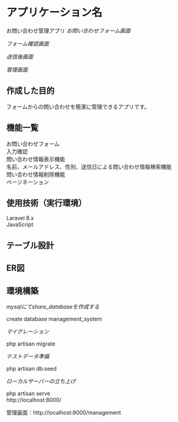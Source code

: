 # アプリケーション名
お問い合わせ管理アプリ
*お問い合わせフォーム画面*


*フォーム確認画面*


*送信後画面*


*管理画面*


## 作成した目的
フォームからの問い合わせを簡潔に管理できるアプリです。

## 機能一覧
お問い合わせフォーム  
入力確認  
問い合わせ情報表示機能  
名前、メールアドレス、性別、送信日による問い合わせ情報検索機能  
問い合わせ情報削除機能  
ページネーション  

## 使用技術（実行環境）
Laravel 8.x  
JavaScript  

## テーブル設計


## ER図


## 環境構築
*mysqlにてshare_databaseを作成する*

create database management_system  

*マイグレーション*

php artisan migrate  

*テストデータ準備*

php artisan db:seed  

*ローカルサーバーの立ち上げ*  

php artisan serve  
http://localhost:8000/   

管理画面：http://localhost:8000/management